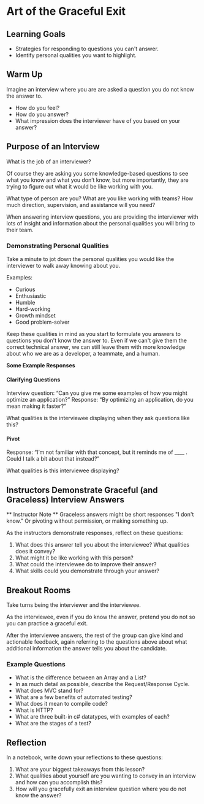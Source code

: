 # Art of the Graceful Exit

## Learning Goals
* Strategies for responding to questions you can't answer.
* Identify personal qualities you want to highlight.

## Warm Up
Imagine an interview where you are are asked a question you do not know the answer to.  
* How do you feel? 
* How do you answer?  
* What impression does the interviewer have of you based on your answer?

## Purpose of an Interview
What is the job of an interviewer?

Of course they are asking you some knowledge-based questions to see what you know and what you don’t know, but more importantly, they are trying to figure out what it would be like working with you.

What type of person are you? What are you like working with teams? How much direction, supervision, and assistance will you need?

When answering interview questions, you are providing the interviewer with lots of insight and information about the personal qualities you will bring to their team.

### Demonstrating Personal Qualities

Take a minute to jot down the personal qualities you would like the interviewer to walk away knowing about you.

Examples:  
* Curious  
* Enthusiastic  
* Humble  
* Hard-working  
* Growth mindset  
* Good problem-solver  

Keep these qualities in mind as you start to formulate you answers to questions you don't know the answer to.  Even if we can't give them the correct technical answer, we can still leave them with more knowledge about who we are as a developer, a teammate, and a human.

**Some Example Responses**
#### Clarifying Questions
Interview question: “Can you give me some examples of how you might optimize an application?” Response: “By optimizing an application, do you mean making it faster?”

What qualities is the interviewee displaying when they ask questions like this?

#### Pivot
Response: “I’m not familiar with that concept, but it reminds me of ____ . Could I talk a bit about that instead?”

What qualities is this interviewee displaying?

## Instructors Demonstrate Graceful (and Graceless) Interview Answers

** Instructor Note ** Graceless answers might be short responses "I don't know." Or pivoting without permission, or making something up.

As the instructors demonstrate responses, reflect on these questions:
1. What does this answer tell you about the interviewee? What qualities does it convey?
2. What might it be like working with this person?
3. What could the interviewee do to improve their answer?
4. What skills could you demonstrate through your answer?

## Breakout Rooms

Take turns being the interviewer and the interviewee.

As the interviewee, even if you do know the answer, pretend you do not so you can practice a graceful exit.

After the interviewee answers, the rest of the group can give kind and actionable feedback, again referring to the questions above about what additional information the answer tells you about the candidate.

### Example Questions
* What is the difference between an Array and a List?
* In as much detail as possible, describe the Request/Response Cycle.
* What does MVC stand for?
* What are a few benefits of automated testing?
* What does it mean to compile code?
* What is HTTP?
* What are three built-in c# datatypes, with examples of each?
* What are the stages of a test?

## Reflection
In a notebook, write down your reflections to these questions:
1. What are your biggest takeaways from this lesson?
2. What qualities about yourself are you wanting to convey in an interview and how can you accomplish this?
3. How will you gracefully exit an interview question where you do not know the answer?
